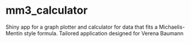 # mm3_calculator
Shiny app for a graph plotter and calculator for data that fits a Michaelis-Mentin style formula. Tailored application designed for Verena Baumann
